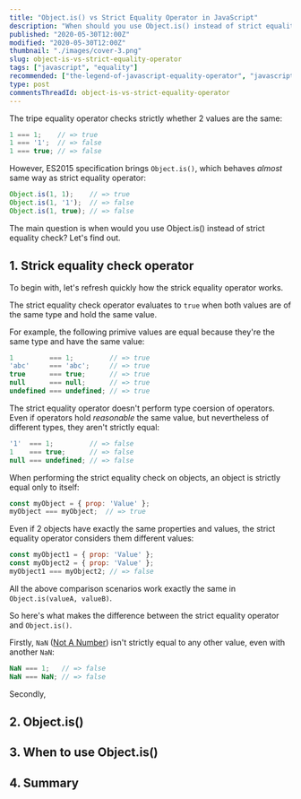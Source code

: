```yaml
---
title: "Object.is() vs Strict Equality Operator in JavaScript"
description: "When should you use Object.is() instead of strict equality check in JavaScript?"
published: "2020-05-30T12:00Z"
modified: "2020-05-30T12:00Z"
thumbnail: "./images/cover-3.png"
slug: object-is-vs-strict-equality-operator
tags: ["javascript", "equality"]
recommended: ["the-legend-of-javascript-equality-operator", "javascriptss-addition-operator-demystified"]
type: post
commentsThreadId: object-is-vs-strict-equality-operator
---
```


The tripe equality operator checks strictly whether 2 values are the same:

```javascript
1 === 1;    // => true
1 === '1';  // => false
1 === true; // => false
```

However, ES2015 specification brings `Object.is()`, which behaves *almost* same way as strict equality operator:

```javascript
Object.is(1, 1);    // => true
Object.is(1, '1');  // => false
Object.is(1, true); // => false
```

The main question is when would you use Object.is() instead of strict equality check? Let's find out.  

## 1. Strick equality check operator

To begin with, let's refresh quickly how the strick equality operator works. 

The strict equality check operator evaluates to `true` when both values are of the same type and hold the same value.  

For example, the following primive values are equal because they're the same type and have the same value:

```javascript
1         === 1;         // => true
'abc'     === 'abc';     // => true
true      === true;      // => true
null      === null;      // => true
undefined === undefined; // => true
```

The strict equality operator doesn't perform type coersion of operators. Even if operators hold *reasonable* the same value, but nevertheless of different types, they aren't strictly equal:

```javascript
'1'  === 1;         // => false
1    === true;      // => false
null === undefined; // => false
```

When performing the strict equality check on objects, an object is strictly equal only to itself:  

```javascript
const myObject = { prop: 'Value' };
myObject === myObject;  // => true
```

Even if 2 objects have exactly the same properties and values, the strict equality operator considers them different
values:

```javascript
const myObject1 = { prop: 'Value' };
const myObject2 = { prop: 'Value' };
myObject1 === myObject2; // => false
```

All the above comparison scenarios work exactly the same in `Object.is(valueA, valueB)`. 

So here's what makes the difference between the strict equality operator and `Object.is()`.  

Firstly, `NaN` ([Not A Number](/nan-in-javascript/)) isn't strictly equal to any other value, even with another `NaN`:

```javascript
NaN === 1;   // => false
NaN === NaN; // => false
```

Secondly, 

## 2. Object.is()

## 3. When to use Object.is()

## 4. Summary